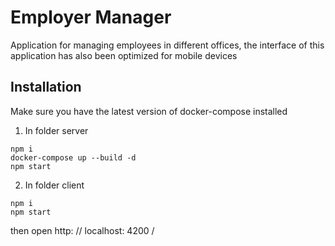 # Employer Manager

Application for managing employees in different offices, the interface of this application has also been optimized for mobile devices

## Installation

Make sure you have the latest version of docker-compose installed

1. In folder server
```npm
npm i
docker-compose up --build -d
npm start
```
2. In folder client
```npm
npm i
npm start
```
then open http: // localhost: 4200 /

